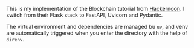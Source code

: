 This is my implementation of the Blockchain tutorial from [Hackernoon](https://hackernoon.com/learn-blockchains-by-building-one-117428612f46). I switch from their Flask stack to FastAPI, Uvicorn and Pydantic.

The virtual environment and dependencies are managed bu `uv`, and venv are automatically triggered when you enter the directory with the help of `direnv`.

